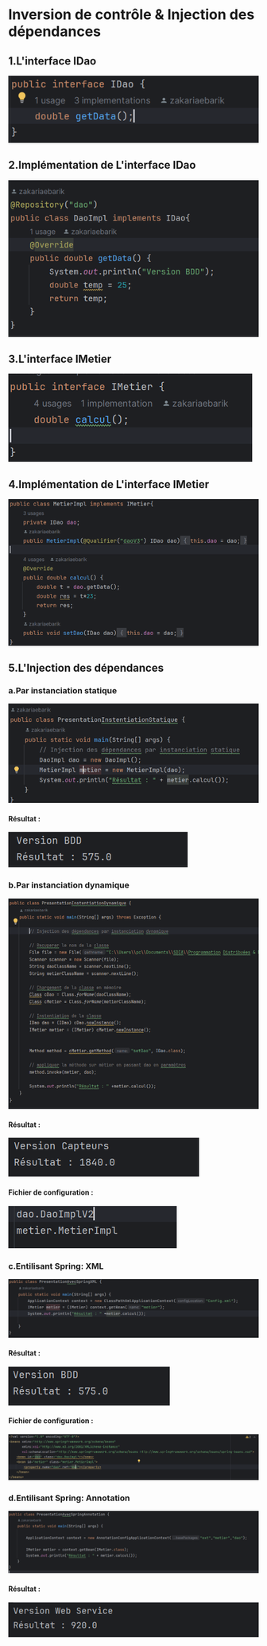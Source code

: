 <h1>Inversion de contrôle & Injection des dépendances</h1>
<h2>1.L'interface IDao</h2>
<img src="code-screen-shots/idao.png">
<h2>2.Implémentation de L'interface IDao</h2>
<img src="code-screen-shots/idao-impl.png">
<h2>3.L'interface IMetier</h2>
<img src="code-screen-shots/imetier.png">
<h2>4.Implémentation de L'interface IMetier</h2>
<img src="code-screen-shots/imetier-impl.png">
<h2>5.L'Injection des dépendances</h2>
<h3>a.Par instanciation statique</h3>
<img src="code-screen-shots/inst-statique.png">
<h4>Résultat :</h4>
<img src="code-screen-shots/inst-statique-res.png">
<h3>b.Par instanciation dynamique</h3>
<img src="code-screen-shots/inst-dynamique.png">
<h4>Résultat :</h4>
<img src="code-screen-shots/inst-dynamique-res.png">
<h4>Fichier de configuration :</h4>
<img src="code-screen-shots/inst-dynamique-config.png">
<h3>c.Entilisant Spring: XML</h3>
<img src="code-screen-shots/xml.png">
<h4>Résultat :</h4>
<img src="code-screen-shots/xml-resultat.png">
<h4>Fichier de configuration :</h4>
<img src="code-screen-shots/xml-config.png">
<h3>d.Entilisant Spring: Annotation</h3>
<img src="code-screen-shots/annot.png">
<h4>Résultat :</h4>
<img src="code-screen-shots/annot-res.png">

